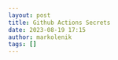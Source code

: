 ```yaml
---
layout: post
title: Github Actions Secrets
date: 2023-08-19 17:15
author: markolenik
tags: []
---
```

